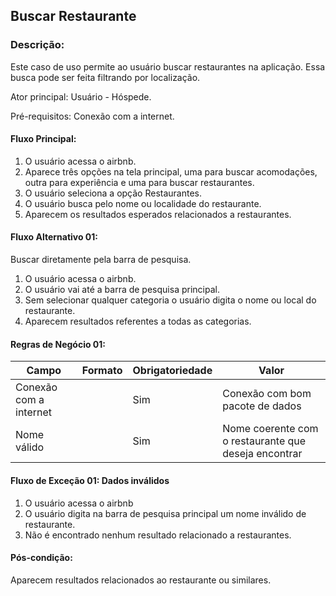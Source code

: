 ## Buscar Restaurante

### Descrição: 
Este caso de uso permite ao usuário buscar restaurantes na aplicação. Essa busca pode ser feita filtrando por localização.

Ator principal: Usuário - Hóspede. 

Pré-requisitos: Conexão com a internet. 

####  Fluxo Principal: 
1. O usuário acessa o airbnb. 
2. Aparece três opções na tela principal, uma para buscar acomodações, outra para experiência e uma para buscar restaurantes.
3. O usuário seleciona a opção Restaurantes.
4. O usuário busca pelo nome ou localidade do restaurante.
5. Aparecem os resultados esperados relacionados a restaurantes.

#### Fluxo Alternativo 01: 
Buscar diretamente pela barra de pesquisa. 
1. O usuário acessa o airbnb.
2. O usuário vai até a barra de pesquisa principal. 
3. Sem selecionar qualquer categoria o usuário digita o nome ou local do restaurante. 
4. Aparecem resultados referentes a todas as categorias.


#### Regras de Negócio 01:

| Campo                  | Formato | Obrigatoriedade | Valor                           |
|------------------------|---------|-----------------|---------------------------------|
| Conexão com a internet |         | Sim             | Conexão com bom pacote de dados |
| Nome válido |         | Sim             | Nome coerente com o restaurante que deseja encontrar |



#### Fluxo de Exceção 01: Dados inválidos 
1. O usuário acessa o airbnb
2. O usuário digita na barra de pesquisa principal um nome inválido de restaurante. 
3. Não é encontrado nenhum resultado relacionado a restaurantes.

#### Pós-condição: 
Aparecem resultados relacionados ao restaurante ou similares.